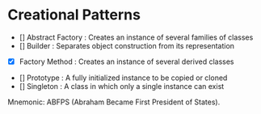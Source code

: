 # Creational Patterns

- [] Abstract Factory : Creates an instance of several families of classes
- [] Builder : Separates object construction from its representation
- [x] Factory Method : Creates an instance of several derived classes
- [] Prototype : A fully initialized instance to be copied or cloned
- [] Singleton : A class in which only a single instance can exist

Mnemonic: ABFPS (Abraham Became First President of States).